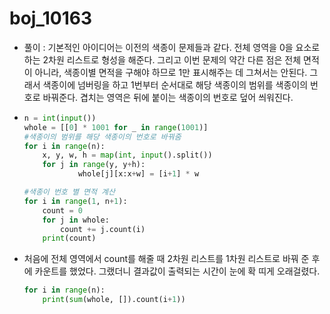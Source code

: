 # boj_10163

- 풀이
  : 기본적인 아이디어는 이전의 색종이 문제들과 같다. 전체 영역을 0을 요소로 하는 2차원 리스트로 형성을 해준다. 그리고 이번 문제의 약간 다른 점은 전체 면적이 아니라, 색종이별 면적을 구해야 하므로 1만 표시해주는 데 그쳐서는 안된다. 그래서 색종이에 넘버링을 하고 1번부터 순서대로 해당 색종이의 범위를 색종이의 번호로 바꿔준다. 겹치는 영역은 뒤에 붙이는 색종이의 번호로 덮어 씌워진다. 

- ```python
  n = int(input())
  whole = [[0] * 1001 for _ in range(1001)]
  #색종이의 범위를 해당 색종이의 번호로 바꿔줌
  for i in range(n):
      x, y, w, h = map(int, input().split())
      for j in range(y, y+h):
              whole[j][x:x+w] = [i+1] * w
  
  #색종이 번호 별 면적 계산
  for i in range(1, n+1):
      count = 0
      for j in whole:
          count += j.count(i)
      print(count)
  ```



- 처음에 전체 영역에서 count를 해줄 때 2차원 리스트를 1차원 리스트로 바꿔 준 후에 카운트를 했었다. 그랬더니 결과값이 출력되는 시간이 눈에 확 띠게 오래걸렸다.

  ```python
  for i in range(n):
      print(sum(whole, []).count(i+1))
  ```

  

